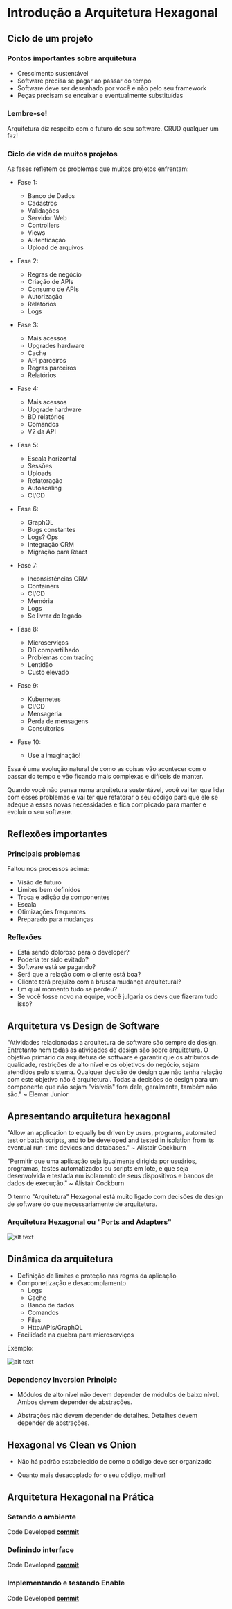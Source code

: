 # Introdução a Arquitetura Hexagonal

## Ciclo de um projeto

### Pontos importantes sobre arquitetura

* Crescimento sustentável
* Software precisa se pagar ao passar do tempo
* Software deve ser desenhado por você e não pelo seu framework
* Peças precisam se encaixar e eventualmente substituídas

### Lembre-se!

Arquitetura diz respeito com o futuro do seu software. CRUD qualquer um faz!

### Ciclo de vida de muitos projetos

As fases refletem os problemas que muitos projetos enfrentam:

* Fase 1: 
  - Banco de Dados
  - Cadastros
  - Validações
  - Servidor Web
  - Controllers
  - Views
  - Autenticação
  - Upload de arquivos

* Fase 2: 
  - Regras de negócio
  - Criação de APIs
  - Consumo de APIs
  - Autorização
  - Relatórios
  - Logs

* Fase 3:
  - Mais acessos
  - Upgrades hardware
  - Cache
  - API parceiros
  - Regras parceiros
  - Relatórios

* Fase 4:
  - Mais acessos
  - Upgrade hardware
  - BD relatórios
  - Comandos
  - V2 da API

* Fase 5:
  - Escala horizontal
  - Sessões
  - Uploads
  - Refatoração
  - Autoscaling
  - CI/CD

* Fase 6:
  - GraphQL
  - Bugs constantes
  - Logs? Ops
  - Integração CRM
  - Migração para React
 
* Fase 7:
  - Inconsistências CRM
  - Containers
  - CI/CD
  - Memória
  - Logs
  - Se livrar do legado

* Fase 8:
  - Microserviços
  - DB compartilhado
  - Problemas com tracing
  - Lentidão
  - Custo elevado

* Fase 9:
  - Kubernetes
  - CI/CD
  - Mensageria
  - Perda de mensagens
  - Consultorias

* Fase 10:
  - Use a imaginação!

Essa é uma evolução natural de como as coisas vão acontecer com o passar do tempo e vão ficando mais complexas e difíceis de manter.

Quando você não pensa numa arquitetura sustentável, você vai ter que lidar com esses problemas e vai ter que refatorar o seu código para que ele se adeque a essas novas necessidades e fica complicado para manter e evoluir o seu software.

## Reflexões importantes

### Principais problemas

Faltou nos processos acima:

* Visão de futuro
* Limites bem definidos
* Troca e adição de componentes
* Escala
* Otimizações frequentes
* Preparado para mudanças

### Reflexões

* Está sendo doloroso para o developer?
* Poderia ter sido evitado?
* Software está se pagando?
* Será que a relação com o cliente está boa?
* Cliente terá prejuízo com a brusca mudança arquitetural?
* Em qual momento tudo se perdeu?
* Se você fosse novo na equipe, você julgaria os devs que fizeram tudo isso?

## Arquitetura vs Design de Software

"Atividades relacionadas a arquitetura de software são sempre de design. Entretanto nem todas as atividades de design são sobre arquitetura. O objetivo primário da arquitetura de software é garantir que os atributos de qualidade, restrições de alto nível e os objetivos do negócio, sejam atendidos pelo sistema. Qualquer decisão de design que não tenha relação com este objetivo não é arquitetural. Todas a decisões de design para um componente que não sejam "visíveis" fora dele, geralmente, também não são." ~ Elemar Junior

## Apresentando arquitetura hexagonal

"Allow an application to equally be driven by users, programs, automated test or batch scripts, and to be developed and tested in isolation from its eventual run-time devices and databases." ~ Alistair Cockburn

"Permitir que uma aplicação seja igualmente dirigida por usuários, programas, testes automatizados ou scripts em lote, e que seja desenvolvida e testada em isolamento de seus dispositivos e bancos de dados de execução." ~ Alistair Cockburn

O termo "Arquitetura" Hexagonal está muito ligado com decisões de design de software do que necessariamente de arquitetura.

### Arquitetura Hexagonal ou "Ports and Adapters"

![alt text](image.png)

## Dinâmica da arquitetura

* Definição de limites e proteção nas regras da aplicação
* Componetização e desacomplamento
  * Logs
  * Cache
  * Banco de dados
  * Comandos
  * Filas
  * Http/APIs/GraphQL
* Facilidade na quebra para microserviços

Exemplo:

![alt text](image-1.png)

### Dependency Inversion Principle

* Módulos de alto nível não devem depender de módulos de baixo nível. Ambos devem depender de abstrações.

* Abstrações não devem depender de detalhes. Detalhes devem depender de abstrações.

## Hexagonal vs Clean vs Onion

* Não há padrão estabelecido de como o código deve ser organizado

* Quanto mais desacoplado for o seu código, melhor!

## Arquitetura Hexagonal na Prática

### Setando o ambiente

Code Developed **[commit](https://github.com/glaucia86/fc-studies-hexagonal-architecture-go/commit/23e7165d753e5edbf04caf335a823cfbab046377)**

### Definindo interface

Code Developed **[commit](https://github.com/glaucia86/fc-studies-hexagonal-architecture-go/commit/125f57504d0b98c05f34ec2ab0b8bc0383e8e460)**

### Implementando e testando Enable

Code Developed **[commit](https://github.com/glaucia86/fc-studies-hexagonal-architecture-go/commit/7616836644159cbe6e0aebb95e111b047d369715)**
